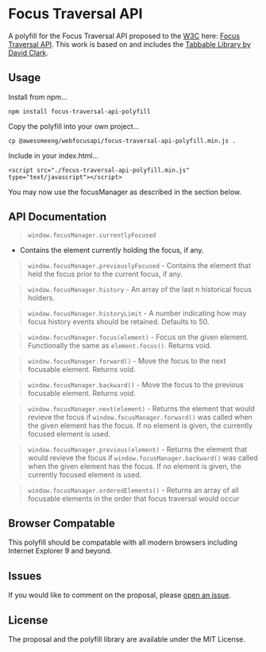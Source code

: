 # Focus Traversal API

A polyfill for the Focus Traversal API proposed to the [W3C](https://www.w3.org) here: [Focus Traversal API](https://discourse.wicg.io/). This work is based on and includes the [Tabbable Library by David Clark](https://github.com/davidtheclark/tabbable).

## Usage

Install from npm...

```
npm install focus-traversal-api-polyfill
```

Copy the polyfill into your own project...

```shell
cp @awesomeeng/webfocusapi/focus-traversal-api-polyfill.min.js .
```

Include in your index.html...

```
<script src="./focus-traversal-api-polyfill.min.js" type="text/javascript"></script>
```

You may now use the focusManager as described in the section below.

## API Documentation

> `window.focusManager.currentlyFocused`
 - Contains the element currently holding the focus, if any.

> `window.focusManager.previouslyFocused` - Contains the element that held the focus prior to the current focus, if any.

> `window.focusManager.history` - An array of the last n historical focus holders.

> `window.focusManager.historyLimit` - A number indicating how may focus history events should be retained. Defaults to 50.

> `window.focusManager.focus(element)` - Focus on the given element. Functionally the same as `element.focus()`. Returns void.

> `window.focusManager.forward()` - Move the focus to the next focusable element.  Returns void.

> `window.focusManager.backward()` - Move the focus to the previous focusable element.  Returns void.

> `window.focusManager.next(element)` - Returns the element that would revieve the focus if `window.focusManager.forward()` was called when the given element has the focus.  If no element is given, the currently focused element is used.

> `window.focusManager.previous(element)` - Returns the element that would revieve the focus if `window.focusManager.backward()` was called when the given element has the focus.  If no element is given, the currently focused element is used.

> `window.focusManager.orderedElements()` - Returns an array of all focusable elements in the order that focus traversal would occur

## Browser Compatable

This polyfill should be compatable with all modern browsers including Internet Explorer 9 and beyond.

## Issues

If you would like to comment on the proposal, please [open an issue](https://github.com/awesomeeng/FocusTraversalAPI/issues).

## License

The proposal and the polyfill library are available under the MIT License.
